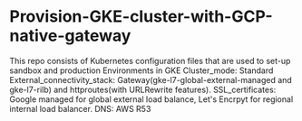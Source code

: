 # Provision-GKE-cluster-with-GCP-native-gateway

This repo consists of Kubernetes configuration files that are used to set-up sandbox and production Environments in GKE
Cluster_mode: Standard
External_connectivity_stack: Gateway(gke-l7-global-external-managed and gke-l7-rilb) and httproutes(with URLRewrite features).
SSL_certificates: Google managed for global external load balance, Let's Encrpyt for regional internal load balancer.
DNS: AWS R53

